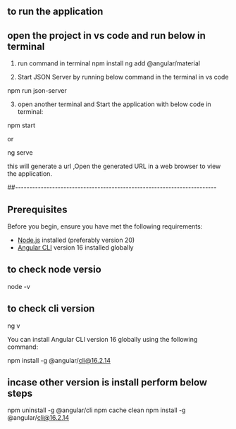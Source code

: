 ## to run the application
## open the project in vs code and run below in terminal
1. run command in terminal
npm install
ng add @angular/material

2. Start JSON Server by running below command in the terminal in vs code

npm run json-server

3. open another terminal and Start the application with below code in terminal:

npm start

or

ng serve

this will generate a url ,Open the generated URL in a web browser to view the application.

##-----------------------------------------------------------------------



## Prerequisites

Before you begin, ensure you have met the following requirements:

- [Node.js](https://nodejs.org/) installed (preferably version 20)
- [Angular CLI](https://angular.io/cli) version 16 installed globally

 ## to check node versio
node -v

## to check cli version
ng v

You can install Angular CLI version 16 globally using the following command:

npm install -g @angular/cli@16.2.14

## incase other version is install perform below steps
npm uninstall -g @angular/cli
npm cache clean
npm install -g @angular/cli@16.2.14

